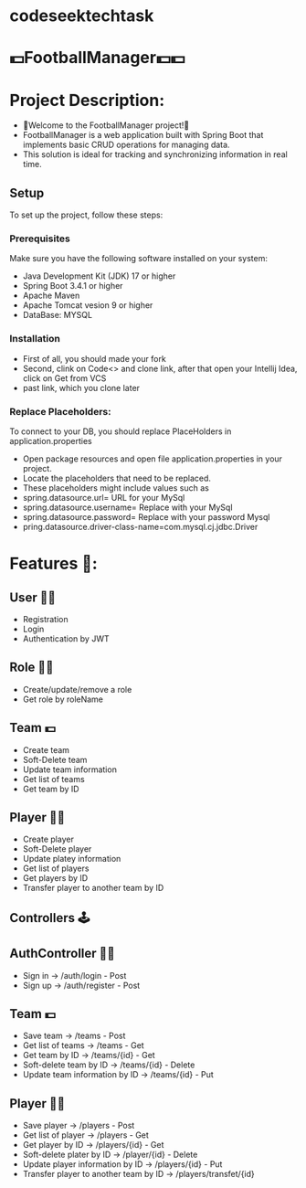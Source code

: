 # codeseektechtask

# 💵FootballManager💵💵

# Project Description:
- 🫡Welcome to the FootballManager project!🫡
- FootballManager is a web application built with Spring Boot that implements basic CRUD operations for managing data. 
- This solution is ideal for tracking and synchronizing information in real time.

## Setup

To set up the project, follow these steps:

### Prerequisites

Make sure you have the following software installed on your system:

- Java Development Kit (JDK) 17 or higher
- Spring Boot 3.4.1 or higher
- Apache Maven
- Apache Tomcat vesion 9 or higher
- DataBase: MYSQL

### Installation
- First of all, you should made your fork
- Second, clink on Code<> and clone link, after that open your Intellij Idea, click on Get from VCS
- past link, which you clone later


### Replace Placeholders:
To connect to your DB, you should replace PlaceHolders in application.properties
- Open package resources and open file application.properties in your project.
- Locate the placeholders that need to be replaced.
- These placeholders might include values such as
- spring.datasource.url= URL for your MySql
- spring.datasource.username= Replace with your MySql
- spring.datasource.password= Replace with your password Mysql
- pring.datasource.driver-class-name=com.mysql.cj.jdbc.Driver


# Features 🤌:

## User 🤵‍♂️
- Registration
- Login
- Authentication by JWT

## Role 🙎‍♂️
- Create/update/remove a role
- Get role by roleName

## Team 💵
- Create team
- Soft-Delete team
- Update team information
- Get list of teams
- Get team by ID

## Player 🙎‍♂️
- Create player
- Soft-Delete player
- Update platey information
- Get list of players
- Get players by ID
- Transfer player to another team by ID


## Controllers 🕹

## AuthController 🤵‍♂️
- Sign in -> /auth/login - Post
- Sign up -> /auth/register - Post

## Team 💵
- Save team -> /teams - Post
- Get list of teams -> /teams - Get
- Get team by ID -> /teams/{id} - Get
- Soft-delete team by ID -> /teams/{id} - Delete
- Update team information by ID -> /teams/{id} - Put

## Player 🙎‍♂️
- Save player -> /players - Post
- Get list of player -> /players - Get
- Get player by ID -> /players/{id} - Get
- Soft-delete plater by ID -> /player/{id} - Delete
- Update player information by ID -> /players/{id} - Put
- Transfer player to another team by ID -> /players/transfet/{id}
